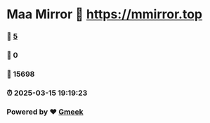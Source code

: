 # Maa Mirror :link: https://mmirror.top 
### :page_facing_up: [5](https://mmirror.top/tag.html) 
### :speech_balloon: 0 
### :hibiscus: 15698 
### :alarm_clock: 2025-03-15 19:19:23 
### Powered by :heart: [Gmeek](https://github.com/Meekdai/Gmeek)
